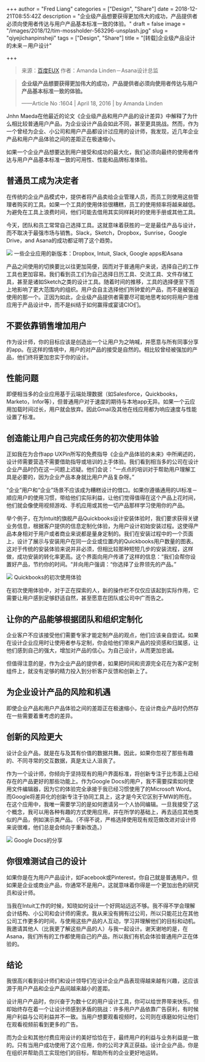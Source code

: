 +++
author = "Fred Liang"
categories = ["Design", "Share"]
date = 2018-12-21T08:55:42Z
description = "企业级产品想要获得更加伟大的成功，产品提供者必须向使用者传达与用户产品基本标准一致的体验。"
draft = false
image = "/images/2018/12/tim-mossholder-563296-unsplash.jpg"
slug = "qiyejichanpinsheji"
tags = ["Design", "Share"]
title = "[转载]企业级产品设计的未来－用户设计"

+++

>来源：[百度EUX](http://eux.baidu.com/blog/ue/%E8%AF%91%E6%96%87%EF%BC%9A%E4%BC%81%E4%B8%9A%E7%BA%A7%E4%BA%A7%E5%93%81%E8%AE%BE%E8%AE%A1%E7%9A%84%E6%9C%AA%E6%9D%A5%EF%BC%8D%E7%94%A8%E6%88%B7%E8%AE%BE%E8%AE%A1)
>作者：Amanda Linden－Asana设计总监

>**企业级产品想要获得更加伟大的成功，产品提供者必须向使用者传达与用户产品基本标准一致的体验。**
>
>——Article No :1604 | April 18, 2016 | by Amanda Linden

Jnhn Maeda在他最近的论文《企业级产品和用户产品的设计差异》中解释了为什么相比较普通用户产品，为企业设计产品会如此不同，甚至更具挑战。然而，作为一个曾经为企业、小公司和用户产品都设计过应用的设计师，我发现，近几年企业产品和用户产品体验之间的差距正在极速缩小。

如果一个企业产品想要达到用户接受和成功的最大化，我们必须向最终的使用者传达与用户产品基本标准一致的可用性、性能和品牌标准体验。

## 普通员工成为决定者

在传统的企业产品模式中，提供者将产品卖给企业管理人员，而员工则使用这些管理者购买的工具。如果一个工具的使用体验很糟糕，员工的使用频率将越来越低。为避免在工具上浪费时间，他们可能去借用其实同样耗时的使用手册或其他工具。

今天，团队和员工常常自己选择工具。这就意味着获胜的一定是最佳产品与设计，而不取决于最强市场与销售。Slack，Sketch，Dropbox，Sunrise，Google Drive，and Asana的成功都证明了这个趋势。

![](https://storage.fredliang.cn/web/2018-12-21-165238.png)
一些企业应用的新版本：Dropbox, Intuit, Slack, Google apps和Asana

产品之间使用的切换要比以往更加简便，因而对于普通用户来说，选择自己的工作工具也更加容易。我们看到员工们为自己选择日历工具、交流工具、文件存储工具，甚至是诸如Sketch之类的设计工具。随着时间的推移，工具的选择便至下而上地影响了更大范围内的组织。用户会自主选择他们所钟爱的产品，而不是被强迫使用的那一个。正因为如此，企业级产品提供者需要尽可能地思考如何将用户思维应用于产品设计中，而不是纠结于如何赢得或宴请CIO们。

## 不要依靠销售增加用户

作为设计师，你的目标应该是创造出一个让用户为之呐喊，并愿意与所有同事分享的app。在这样的情境中，用户的对产品的接受是自然的。相比较曾经被强加的产品，他们终将更加忠实于你的设计。

## 性能问题

即便相当多的企业应用基于云端处理数据（如Salesforce，Quickbooks，Marketo，Infor等），但普通用户对于速度的期待与本地app无异。如果一个云应用加载时间过长，用户就会放弃。因此Gmail及其他在线应用都为响应速度与性能设置了标准。

## 创造能让用户自己完成任务的初次使用体验

正如我在为合作app UXPin所写的免费指导《企业产品体验的未来》中所阐述的，设计师需要营造不需要借助指导或培训的上手体验。我们看到相当多的公司在设计企业产品时仍在这一问题上迟疑。他们会说：“一点点的培训对于帮助用户理解工具是必要的，因为企业产品本身就比用户产品复杂呀。”

“企业”用户和“企业”场景不应该成为糟糕设计的借口。如果你遵循通用的UI标准－顺应用户的使用习惯，带给他们实际利益，让他们觉得值得在这个产品上花时间，他们就会像使用视频游戏、手机应用或其他一切产品那样学习使用你的产品。

举个例子，在为Intuit的旗舰产品Quickbooks设计安装体验时，我们要求获得关键业务信息，根据客户提供的信息定制化体验，为用户设计初始安装过程。这使得产品本身相对于用户或者商业来说都是量身定制的。我们在安装过程中的一个页面上，设计了展示与安装用户在同一企业或位置内的Quickbooks用户数量的图表。这对于传统的安装体验来说并非必须，但相比较那种短短几步的安装流程，这样做，成功安装的转化率更高。这个界面向用户传递了这样的信息：“我们会帮你设置好产品，节约你的时间。“并向用户强调：“你选择了业界领先的产品。”

![](https://storage.fredliang.cn/web/2018-12-21-165259.png)
Quickbooks的初次使用体验

在初次使用体验中，对于正在探索的人，新的操作栏不仅仅应该起到实际作用，它需要让用户感到足够舒适自然，甚至愿意在团队或公司中广而告之。

## 让你的产品能够根据团队和组织定制化

企业客户不应该接受他们需要专家才能定制产品的观点，他们应该亲自尝试。如果在设计企业应用时让使用者参与定制，你会给他们带来产品的投资感和归属感，让他们感到自己的强大，增加对产品的信心。为自己设计，从而更加忠诚。

但值得注意的是，作为企业产品的提供者，如果把时间和资源完全花在为客户定制组件上，就没有足够的精力投入到分析客户反馈和创新上了。

## 为企业设计产品的风险和机遇

即使企业产品和用户产品体验之间的差距正在极速缩小，在设计商业产品时仍然存在一些需要着重考虑的差异。

## 创新的风险更大

设计企业产品，就是在与及其有价值的数据共舞。因此，如果你忽视了那些有趣的、不同寻常的交互数据，真是太让人沮丧了。

作为一个设计师，你倾向于坚持现有的用户界面标准，将创新专注于比市面上已经存在的产品更好的那些功能上。作为Google Docs的用户，我不需要探索如何使用文件编辑器，因为它的体验完全承接于我已经习惯使用了的Microsoft Word。而Google将差异化的创新专注于协同工具上，这才是今天它区别于MW的所在。在这个应用中，我唯一需要学习的是如何邀请另一个人协同编辑。一旦我接受了这个概念，我可以用各种有趣的方式使用应用，并在所学的基础上，再去适应其他类似的产品，例如演示类产品。（不得不说，严格选择使用现有规范做改进对设计师来说很难，他们总是会倾向于重新改造。）

![](https://storage.fredliang.cn/web/2018-12-21-165314.png)
Google Docs的分享

## 你很难测试自己的设计

如果你是在为用户产品设计，如Facebook或Pinterest，你自己就是普通用户。但如果是企业或商业产品，你通常不是用户。这就意味着你得是一个更加出色的研究员和设计师。

当我在Intuit工作的时候，知晓如何设计一个好网站远远不够。我不得不学会理解会计结构、小公司和会计师的需求。我从来没有拥有过公司，所以只能花比在其他公司工作更多的时间，与使用这些产品的人互动，学习并理解他们的目标和动机。我邀请其他人（比我更了解这些产品的人）与我一起设计。谢天谢地的是，在Asana，我们所有的工作都使用自己的产品，所以我们有机会体验普通用户正在体验的。

## 结论

我很高兴看到设计师们和设计领导们在设计企业产品表现得越来越有兴趣，这应该源于用户产品和企业产品间越来越小的差距。

设计用户产品时，你兴奋于为数十亿的用户设计工具，你可以给世界带来快乐。但却始终存在着一个让设计师感到矛盾的挑战：许多用户产品依靠广告获利，有时候用户利益与公司利益并不一致。当用户想要观看视频时，公司则在琢磨如何让他们在观看视频前看到更多的广告。

而为企业和其他付费应用设计的美好恰恰在于，最终用户的利益与业务利益是一致的。只有当用户成功使用了这个应用，你的公司才真正获益。设计企业产品，你是在组织并帮助员工实现他们的目标，帮助所有的企业更好地运转。

